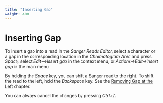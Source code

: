 ```yaml
---
title: "Inserting Gap"
weight: 400
---
```


# Inserting Gap

To insert a gap into a read in the _Sanger Reads Editor,_ select a character or a gap in the corresponding location in the _Chromatogram Area_ and press _Space,_ select _Edit_–>_Insert gap_ in the context menu, or _Actions->Edit->Insert gap_ in the main menu.

By holding the _Space_ key, you can shift a Sanger read to the right. To shift the read to the left, hold the _Backspace_ key. See the [Removing Gap at the Left](removing-gap-at-the-left) chapter.

You can always cancel the changes by pressing _Ctrl+Z_.